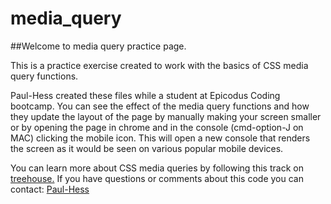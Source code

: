 # media_query
##Welcome to media query practice page.

This is a practice exercise created to work with the basics of CSS media query functions.

Paul-Hess created these files while a student at Epicodus Coding bootcamp.
You can see the effect of the media query functions and how they update the layout of the page by manually making your screen smaller or by opening the page in chrome and in the console (cmd-option-J on MAC) clicking the mobile icon. This will open a new console that renders the screen as it would be seen on various popular mobile devices.

You can learn more about CSS media queries by following this track on [treehouse.](https://teamtreehouse.com/library/css-beyond-the-basics/working-with-media-queries/media-features-and-media-types)
If you have questions or comments about this code you can contact: [Paul-Hess](mailto:pauljhess1@gmail.com)

